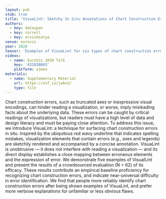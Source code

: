 ```yaml
---
layout: pub
stub: true
title: 'VisuaLint: Sketchy In Situ Annotations of Chart Construction Errors'
authors:
  - key: dataspen
  - key: correll
  - key: arvindsatya
venue: eurovis
year: 2020
teaser: 'Examples of VisuaLint for six types of chart construction errors: (a) inexpressive size encodings; (b) dual axis charts with differing scales; (c) perceptually ineffective color encodings; (d) missing legends; and, (e) truncated axes.'
videos:
  - name: EuroVis 2020 Talk
    key: '431838603'
    platform: vimeo
materials:
  - name: Supplementary Material
    url: https://osf.io/jwbn2/
    type: file
---
```

Chart construction errors, such as truncated axes or inexpressive visual encodings, can hinder reading a visualization, or worse, imply misleading facts about the underlying data. These errors can be caught by critical readings of visualizations, but readers must have a high level of data and design literacy and must be paying close attention. To address this issue, we introduce VisuaLint: a technique for surfacing chart construction errors in situ. Inspired by the ubiquitous red wavy underline that indicates spelling mistakes, visualization elements that contain errors (e.g., axes and legends) are sketchily rendered and accompanied by a concise annotation. VisuaLint is unobtrusive — it does not interfere with reading a visualization — and its direct display establishes a close mapping between erroneous elements and the expression of error. We demonstrate five examples of VisualLint and present the results of a crowdsourced evaluation (N = 62) of its efficacy. These results contribute an empirical baseline proficiency for recognizing chart construction errors, and indicate near-universal difficulty in error identification. We find that people more reliably identify chart construction errors after being shown examples of VisuaLint, and prefer more verbose explanations for unfamiliar or less obvious flaws.
